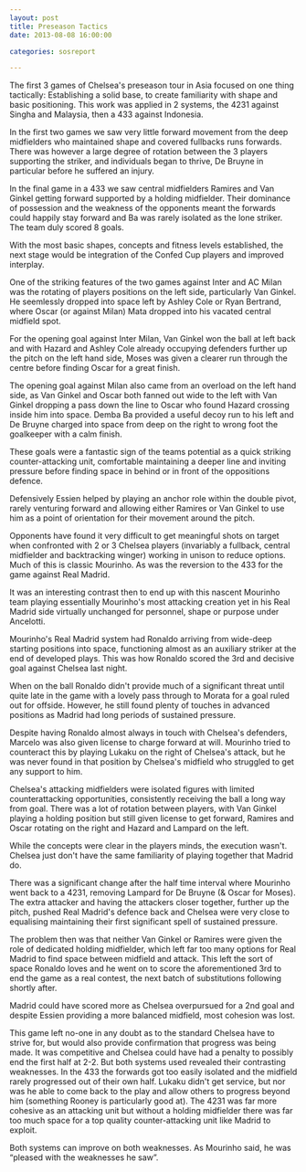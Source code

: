 ```yaml
---
layout: post
title: Preseason Tactics
date: 2013-08-08 16:00:00

categories: sosreport

---
```


The first 3 games of Chelsea's preseason tour in Asia focused on one thing tactically: Establishing a solid base, to create familiarity with shape and basic positioning. This work was applied in 2 systems, the 4231 against Singha and Malaysia, then a 433 against Indonesia.

In the first two games we saw very little forward movement from the deep midfielders who maintained shape and covered fullbacks runs forwards. There was however a large degree of rotation between the 3 players supporting the striker, and individuals began to thrive, De Bruyne in particular before he suffered an injury.

In the final game in a 433 we saw central midfielders Ramires and Van Ginkel getting forward supported by a holding midfielder. Their dominance of possession and the weakness of the opponents meant the forwards could happily stay forward and Ba was rarely isolated as the lone striker. The team duly scored 8 goals.

With the most basic shapes, concepts and fitness levels established, the next stage would be integration of the Confed Cup players and improved interplay.

One of the striking features of the two games against Inter and AC Milan was the rotating of players positions on the left side, particularly Van Ginkel. He seemlessly dropped into space left by Ashley Cole or Ryan Bertrand, where Oscar (or against Milan) Mata dropped into his vacated central midfield spot.

For the opening goal against Inter Milan, Van Ginkel won the ball at left back and with Hazard and Ashley Cole already occupying defenders further up the pitch on the left hand side, Moses was given a clearer run through the centre before finding Oscar for a great finish.

The opening goal against Milan also came from an overload on the left hand side, as Van Ginkel and Oscar both fanned out wide to the left with Van Ginkel dropping a pass down the line to Oscar who found Hazard crossing inside him into space. Demba Ba provided a useful decoy run to his left and De Bruyne charged into space from deep on the right to wrong foot the goalkeeper with a calm finish.

These goals were a fantastic sign of the teams potential as a quick striking counter-attacking unit, comfortable maintaining a deeper line and inviting pressure before finding space in behind or in front of the oppositions defence.

Defensively Essien helped by playing an anchor role within the double pivot, rarely venturing forward and allowing either Ramires or Van Ginkel to use him as a point of orientation for their movement around the pitch.

Opponents have found it very difficult to get meaningful shots on target when confronted with 2 or 3 Chelsea players (invariably a fullback, central midfielder and backtracking winger) working in unison to reduce options. Much of this is classic Mourinho. As was the reversion to the 433 for the game against Real Madrid.

It was an interesting contrast then to end up with this nascent Mourinho team playing essentially Mourinho's most attacking creation yet in his Real Madrid side virtually unchanged for personnel, shape or purpose under Ancelotti.

Mourinho's Real Madrid system had Ronaldo arriving from wide-deep starting positions into space, functioning almost as an auxiliary striker at the end of developed plays. This was how Ronaldo scored the 3rd and decisive goal against Chelsea last night.

When on the ball Ronaldo didn't provide much of a significant threat until quite late in the game with a lovely pass through to Morata for a goal ruled out for offside. However, he still found plenty of touches in advanced positions as Madrid had long periods of sustained pressure.

Despite having Ronaldo almost always in touch with Chelsea's defenders, Marcelo was also given license to charge forward at will. Mourinho tried to counteract this by playing Lukaku on the right of Chelsea's attack, but he was never found in that position by Chelsea's midfield who struggled to get any support to him.

Chelsea's attacking midfielders were isolated figures with limited counterattacking opportunities, consistently receiving the ball a long way from goal. There was a lot of rotation between players, with Van Ginkel playing a holding position but still given license to get forward, Ramires and Oscar rotating on the right and Hazard and Lampard on the left.

While the concepts were clear in the players minds, the execution wasn't. Chelsea just don't have the same familiarity of playing together that Madrid do.

There was a significant change after the half time interval where Mourinho went back to a 4231, removing Lampard for De Bruyne (& Oscar for Moses). The extra attacker and having the attackers closer together, further up the pitch, pushed Real Madrid's defence back and Chelsea were very close to equalising maintaining their first significant spell of sustained pressure.

The problem then was that neither Van Ginkel or Ramires were given the role of dedicated holding midfielder, which left far too many options for Real Madrid to find space between midfield and attack. This left the sort of space Ronaldo loves and he went on to score the aforementioned 3rd to end the game as a real contest, the next batch of substitutions following shortly after.

Madrid could have scored more as Chelsea overpursued for a 2nd goal and despite Essien providing a more balanced midfield, most cohesion was lost.

This game left no-one in any doubt as to the standard Chelsea have to strive for, but would also provide confirmation that progress was being made. It was competitive and Chelsea could have had a penalty to possibly end the first half at 2-2. But both systems used revealed their contrasting weaknesses. In the 433 the forwards got too easily isolated and the midfield rarely progressed out of their own half. Lukaku didn't get service, but nor was he able to come back to the play and allow others to progress beyond him (something Rooney is particularly good at). The 4231 was far more cohesive as an attacking unit but without a holding midfielder there was far too much space for a top quality counter-attacking unit like Madrid to exploit.

Both systems can improve on both weaknesses. As Mourinho said, he was “pleased with the weaknesses he saw”.
